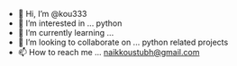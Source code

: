 - 👋 Hi, I’m @kou333
- 👀 I’m interested in ... python 
- 🌱 I’m currently learning ... 
- 💞️ I’m looking to collaborate on ... python related projects 
- 📫 How to reach me ...  naikkoustubh@gmail.com

<!---
kou333/kou333 is a ✨ special ✨ repository because its `README.md` (this file) appears on your GitHub profile.
You can click the Preview link to take a look at your changes.
--->
